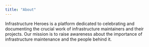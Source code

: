 ```yaml
---
title: "About"
---
```


Infrastructure Heroes is a platform dedicated to celebrating and documenting the crucial work of infrastructure maintainers and their projects. Our mission is to raise awareness about the importance of infrastructure maintenance and the people behind it.
